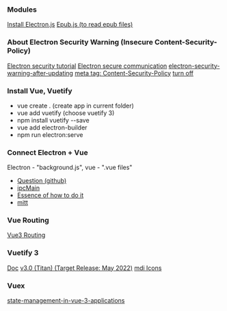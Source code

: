 ### Modules

[Install Electron.js](https://www.techomoro.com/how-to-install-and-set-up-electron-on-windows-10/)
[Epub.js (to read epub files)](https://www.npmjs.com/package/epub)

### About Electron Security Warning (Insecure Content-Security-Policy)
[Electron security tutorial](https://electronjs.org/docs/tutorial/security)
[Electron secure communication](https://stackoverflow.com/questions/66266205/how-to-read-a-local-file-in-javascript-running-from-an-electron-app)
[electron-security-warning-after-updating](https://stackoverflow.com/questions/48854265/why-do-i-see-an-electron-security-warning-after-updating-my-electron-project-t)
[meta tag: Content-Security-Policy](https://7d3.ru/wiki/897)
[turn off](https://github.com/electron/electron/issues/19775)

### Install Vue, Vuetify
- vue create . (create app in current folder)
- vue add vuetify (choose vuetify 3)
- npm install vuetify --save
- vue add electron-builder
- npm run electron:serve

### Connect Electron + Vue
Electron - "background.js", vue - ".vue files"
- [Question (github)](https://github.com/nklayman/vue-cli-plugin-electron-builder/issues/1041)
- [ipcMain](https://www.electronjs.org/docs/latest/api/ipc-main)
- [Essence of how to do it](https://stackoverflow.com/questions/55164360/with-contextisolation-true-is-it-possible-to-use-ipcrenderer/59675116#59675116)
- [mitt](https://www.npmjs.com/package/mitt)

### Vue Routing
[Vue3 Routing](https://www.vuemastery.com/blog/vue-router-a-tutorial-for-vue-3/)

### Vuetify 3
[Doc](https://next.vuetifyjs.com/en/getting-started/installation/)
[v3.0 (Titan) (Target Release: May 2022)](https://next.vuetifyjs.com/en/introduction/roadmap/)
[mdi Icons](https://icon-sets.iconify.design/mdi/note-plus-outline/)

### Vuex
[state-management-in-vue-3-applications](https://auth0.com/blog/state-management-in-vue-3-applications/)